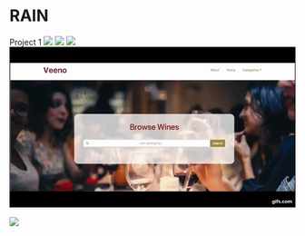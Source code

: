 # RAIN
Project 1
<img src="/assets/img/num1.gif">
<img src="/assets/img/num2.gif">
<img src="/assets/img/num3.gif">
<img src="/assets/img/num4.gif">
         
<img src="/assets/img/update.mp4">
